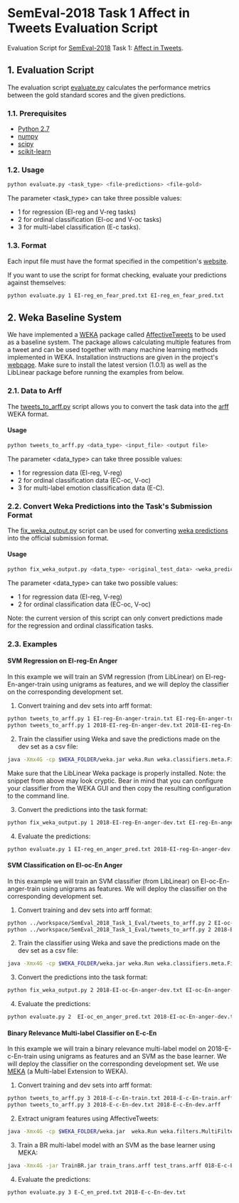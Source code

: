 # SemEval-2018 Task 1 Affect in Tweets Evaluation Script
Evaluation Script for [SemEval-2018](http://alt.qcri.org/semeval2018/) Task 1: [Affect in Tweets](http://www.saifmohammad.com/WebPages/affectintweets.htm).  


## 1. Evaluation Script
The evaluation script [evaluate.py](evaluate.py) calculates the performance metrics between the gold standard scores and the given predictions. 


### 1.1. Prerequisites
* [Python 2.7](https://www.python.org/download/releases/2.7/)
* [numpy](http://www.numpy.org/)
* [scipy](http://www.scipy.org/)
* [scikit-learn](http://scikit-learn.org)
### 1.2. Usage


 ```bash
python evaluate.py <task_type> <file-predictions> <file-gold> 
```

The parameter <task_type> can take three possible values:
* 1 for regression (EI-reg and V-reg tasks)
* 2 for ordinal classification (EI-oc and V-oc tasks)
* 3 for multi-label classification (E-c tasks).



### 1.3. Format
Each input file must have the format specified in the competition's [website](http://www.saifmohammad.com/WebPages/affectintweets.htm).  

If you want to use the script for format checking, evaluate your predictions against themselves:

 ```bash
python evaluate.py 1 EI-reg_en_fear_pred.txt EI-reg_en_fear_pred.txt
```

## 2. Weka Baseline System
We have implemented a [WEKA](http://www.cs.waikato.ac.nz/~ml/weka/) package called [AffectiveTweets](https://affectivetweets.cms.waikato.ac.nz/) to be used as a baseline system. The package allows calculating multiple features from a tweet and can be used together with many machine learning methods implemented in WEKA. Installation instructions are given in the project's [webpage](https://affectivetweets.cms.waikato.ac.nz/install/). Make sure to install the latest version (1.0.1) as well as the LibLinear package before running the examples from below.  

### 2.1. Data to Arff

The [tweets_to_arff.py](tweets_to_arff.py) script allows you to convert the task data into the [arff](http://weka.wikispaces.com/ARFF) WEKA format.

#### Usage

 ```bash
python tweets_to_arff.py <data_type> <input_file> <output file>
```

The parameter <data_type> can take three possible values:
* 1 for regression data (EI-reg, V-reg)
* 2 for ordinal classification data (EC-oc, V-oc)
* 3 for multi-label emotion classification data (E-C).


### 2.2.  Convert Weka Predictions into the Task's Submission Format

The [fix_weka_output.py](fix_weka_output.py) script can be used for converting [weka predictions](https://weka.wikispaces.com/Making+predictions) into the official submission format.   

#### Usage

 ```bash
python fix_weka_output.py <data_type> <original_test_data> <weka_predictions> <output file>
```

The parameter <data_type> can take two possible values:
* 1 for regression data (EI-reg, V-reg)
* 2 for ordinal classification data (EC-oc, V-oc)

Note: the current version of this script can only convert predictions made for the regression and ordinal classification tasks.


### 2.3. Examples

#### SVM Regression on EI-reg-En Anger
In this example we will train an SVM regression (from LibLinear) on EI-reg-En-anger-train using unigrams as features, and we will deploy the classifier on the corresponding development set.


1. Convert training and dev sets into arff format:

 ```bash
python tweets_to_arff.py 1 EI-reg-En-anger-train.txt EI-reg-En-anger-train.arff
python tweets_to_arff.py 1 2018-EI-reg-En-anger-dev.txt 2018-EI-reg-En-anger-dev.arff
```


2. Train the classifier using Weka and save the predictions made on the dev set as a csv file:

 ```bash
java -Xmx4G -cp $WEKA_FOLDER/weka.jar weka.Run weka.classifiers.meta.FilteredClassifier -t EI-reg-En-anger-train.arff -T 2018-EI-reg-En-anger-dev.arff -classifications "weka.classifiers.evaluation.output.prediction.CSV -use-tab -p first-last -file EI-reg-En-anger-weka-predictions.csv" -F "weka.filters.MultiFilter -F \"weka.filters.unsupervised.attribute.TweetToSparseFeatureVector -E 5 -D 3 -I 0 -F -M 2 -G 0 -taggerFile $HOME/wekafiles/packages/AffectiveTweets/resources/model.20120919 -wordClustFile $HOME/wekafiles/packages/AffectiveTweets/resources/50mpaths2.txt.gz -Q 1 -stemmer weka.core.stemmers.NullStemmer -stopwords-handler \\\"weka.core.stopwords.Null \\\" -I 2 -U -tokenizer \\\"weka.core.tokenizers.TweetNLPTokenizer \\\"\" -F \"weka.filters.unsupervised.attribute.Reorder -R 5-last,4\"" -W weka.classifiers.functions.LibLINEAR -- -S 12 -C 1.0 -E 0.001 -B 1.0 -L 0.1 -I 1000
```

 Make sure that the LibLinear Weka package is properly installed. Note: the snippet from above may look cryptic. Bear in mind that you can configure your classifier from the WEKA GUI and then copy the resulting configuration to the command line.

3. Convert the predictions into the task format:

 ```bash
python fix_weka_output.py 1 2018-EI-reg-En-anger-dev.txt EI-reg-En-anger-weka-predictions.csv EI-reg_en_anger_pred.txt
 ```
 
4. Evaluate the predictions: 
 
 ```bash
python evaluate.py 1 EI-reg_en_anger_pred.txt 2018-EI-reg-En-anger-dev.txt 
 ```
 
 
#### SVM Classification on EI-oc-En Anger 
In this example we will train an SVM classifier (from LibLinear) on  EI-oc-En-anger-train using unigrams as features. We will deploy the classifier on the corresponding development set.
 
1. Convert training and dev sets into arff format:

 ```bash
python ../workspace/SemEval_2018_Task_1_Eval/tweets_to_arff.py 2 EI-oc-En-anger-train.txt EI-oc-En-anger-train.arff
python ../workspace/SemEval_2018_Task_1_Eval/tweets_to_arff.py 2 2018-EI-oc-En-anger-dev.txt 2018-EI-oc-En-anger-dev.arff
```


2. Train the classifier using Weka and save the predictions made on the dev set as a csv file: 
 

 ```bash
java -Xmx4G -cp $WEKA_FOLDER/weka.jar weka.Run weka.classifiers.meta.FilteredClassifier -t EI-oc-En-anger-train.arff -T 2018-EI-oc-En-anger-dev.arff -classifications "weka.classifiers.evaluation.output.prediction.CSV -use-tab -p first-last -file EI-oc-En-anger-weka-predictions.csv" -F "weka.filters.MultiFilter -F \"weka.filters.unsupervised.attribute.TweetToSparseFeatureVector -E 5 -D 3 -I 0 -F -M 0 -G 0 -taggerFile $HOME/wekafiles/packages/AffectiveTweets/resources/model.20120919 -wordClustFile $HOME/wekafiles/packages/AffectiveTweets/resources/50mpaths2.txt.gz -Q 1 -stemmer weka.core.stemmers.NullStemmer -stopwords-handler \\\"weka.core.stopwords.Null \\\" -I 2 -U -tokenizer \\\"weka.core.tokenizers.TweetNLPTokenizer \\\"\" -F \"weka.filters.unsupervised.attribute.Reorder -R 5-last,4\"" -W weka.classifiers.functions.LibLINEAR -- -S 1 -C 1.0 -E 0.001 -B 1.0 -L 0.1 -I 1000 
``` 




3. Convert the predictions into the task format:

```bash
python fix_weka_output.py 2 2018-EI-oc-En-anger-dev.txt EI-oc-En-anger-weka-predictions.csv EI-oc_en_anger_pred.txt 
``` 

 
4. Evaluate the predictions: 
 
 ```bash
python evaluate.py 2  EI-oc_en_anger_pred.txt 2018-EI-oc-En-anger-dev.txt 
 ``` 
 
 
#### Binary Relevance Multi-label Classifier on E-c-En
In this example we will train a binary relevance multi-label model on  2018-E-c-En-train using unigrams as features and an SVM as the base learner. We will deploy the classifier on the corresponding development set. We use [MEKA](http://meka.sourceforge.net/) (a Multi-label Extension to WEKA).


1. Convert training and dev sets into arff format:
 ```bash
python tweets_to_arff.py 3 2018-E-c-En-train.txt 2018-E-c-En-train.arff
python tweets_to_arff.py 3 2018-E-c-En-dev.txt 2018-E-c-En-dev.arff
```

2. Extract unigram features using AffectiveTweets:
 ```bash
java -Xmx4G -cp $WEKA_FOLDER/weka.jar  weka.Run weka.filters.MultiFilter -b -i 2018-E-c-En-train.txt 2018-E-c-En-train.arff -o train_trans.arff -r 2018-E-c-En-dev.txt 2018-E-c-En-dev.arff -s test_trans.arff -F "weka.filters.unsupervised.attribute.TweetToSparseFeatureVector -E 5 -D 3 -I 0 -F -M 0 -G 0 -taggerFile $HOME/wekafiles/packages/AffectiveTweets/resources/model.20120919 -wordClustFile $HOME/wekafiles/packages/AffectiveTweets/resources/50mpaths2.txt.gz -Q 1 -stemmer weka.core.stemmers.NullStemmer -stopwords-handler \"weka.core.stopwords.Null \" -I 13 -tokenizer \"weka.core.tokenizers.TweetNLPTokenizer \"" -F "weka.filters.unsupervised.attribute.Reorder -R 1-11,14-last"
``` 

3. Train a BR multi-label model with an SVM as the base learner using MEKA:
 ```bash
java -Xmx4G -jar TrainBR.jar train_trans.arff test_trans.arff 018-E-c-En-dev.txt E-C_en_pred.txt 
```

4. Evaluate the predictions: 
 
 ```bash
python evaluate.py 3 E-C_en_pred.txt 2018-E-c-En-dev.txt
 ```  